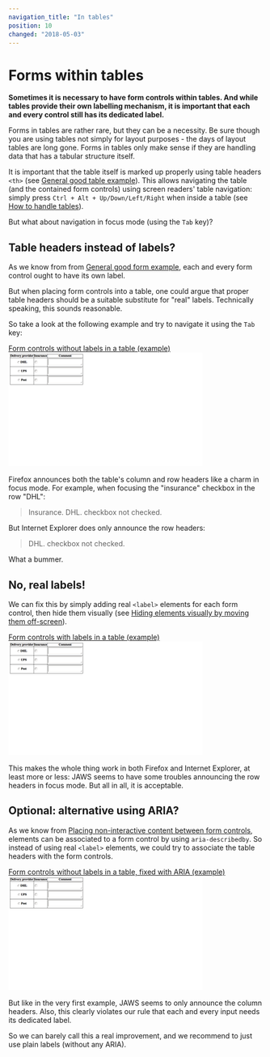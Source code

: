 ```yaml
---
navigation_title: "In tables"
position: 10
changed: "2018-05-03"
---
```


# Forms within tables

**Sometimes it is necessary to have form controls within tables. And while tables provide their own labelling mechanism, it is important that each and every control still has its dedicated label.**

Forms in tables are rather rare, but they can be a necessity. Be sure though you are using tables not simply for layout purposes - the days of layout tables are long gone. Forms in tables only make sense if they are handling data that has a tabular structure itself.

It is important that the table itself is marked up properly using table headers `<th>` (see [General good table example](/pages/examples/tables/good-example)). This allows navigating the table (and the contained form controls) using screen readers' table navigation: simply press `Ctrl + Alt + Up/Down/Left/Right` when inside a table (see [How to handle tables](/pages/examples/tables/handling)).

But what about navigation in focus mode (using the `Tab` key)?

## Table headers instead of labels?

As we know from from [General good form example](/pages/examples/forms/good-example), each and every form control ought to have its own label.

But when placing form controls into a table, one could argue that proper table headers should be a suitable substitute for "real" labels. Technically speaking, this sounds reasonable.

So take a look at the following example and try to navigate it using the `Tab` key:

[Form controls without labels in a table (example) ![Preview](_examples/form-controls-without-labels-in-a-table/_preview.png)](_examples/form-controls-without-labels-in-a-table)

Firefox announces both the table's column and row headers like a charm in focus mode. For example, when focusing the "insurance" checkbox in the row "DHL":

> Insurance. DHL. checkbox not checked.

But Internet Explorer does only announce the row headers:

> DHL. checkbox not checked.

What a bummer.

## No, real labels!

We can fix this by simply adding real `<label>` elements for each form control, then hide them visually (see [Hiding elements visually by moving them off-screen](/pages/examples/hiding-elements/visually)).

[Form controls with labels in a table (example) ![Preview](_examples/form-controls-with-labels-in-a-table/_preview.png)](_examples/form-controls-with-labels-in-a-table)

This makes the whole thing work in both Firefox and Internet Explorer, at least more or less: JAWS seems to have some troubles announcing the row headers in focus mode. But all in all, it is acceptable.

## Optional: alternative using ARIA?

As we know from [Placing non-interactive content between form controls](/pages/examples/forms/non-interactive-content), elements can be associated to a form control by using `aria-describedby`. So instead of using real `<label>` elements, we could try to associate the table headers with the form controls.

[Form controls without labels in a table, fixed with ARIA (example) ![Preview](_examples/form-controls-without-labels-in-a-table-fixed-with-aria/_preview.png)](_examples/form-controls-without-labels-in-a-table-fixed-with-aria)

But like in the very first example, JAWS seems to only announce the column headers. Also, this clearly violates our rule that each and every input needs its dedicated label.

So we can barely call this a real improvement, and we recommend to just use plain labels (without any ARIA).